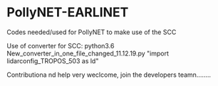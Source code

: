 # PollyNET-EARLINET
Codes needed/used for PollyNET to make use of the SCC

Use of converter for SCC:
python3.6 New_converter_in_one_file_changed_11.12.19.py "import lidarconfig_TROPOS_503 as ld"

Contributiona nd help very weclcome, join the developers teamn........
